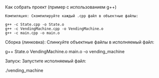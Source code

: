Как собрать проект (пример с использованием g++)

    Компиляция: Скомпилируйте каждый .cpp файл в объектные файлы:

    g++ -c State.cpp -o State.o
    g++ -c VendingMachine.cpp -o VendingMachine.o
    g++ -c main.cpp -o main.o

Сборка (линковка): Слинкуйте объектные файлы в исполняемый файл:

g++ State.o VendingMachine.o main.o -o vending_machine

Запуск: Запустите исполняемый файл:

./vending_machine
